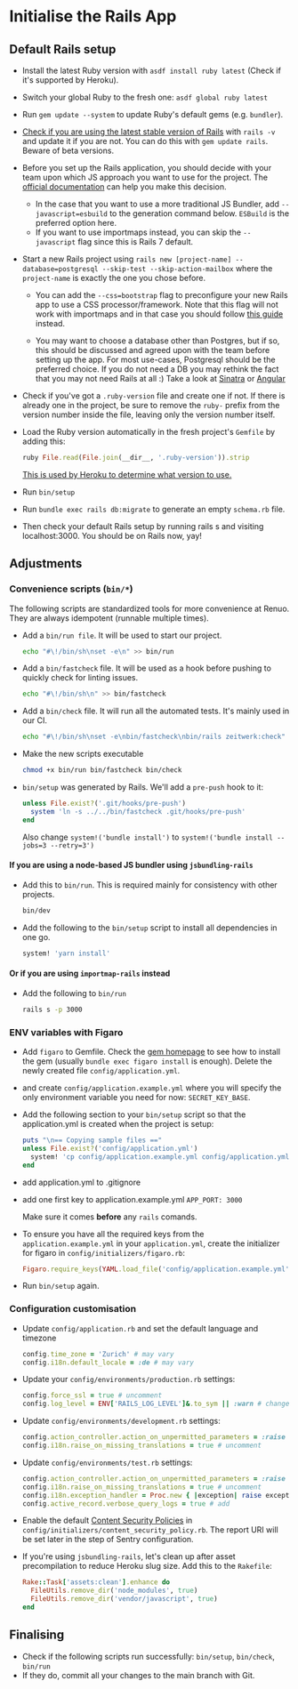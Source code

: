 # Initialise the Rails App

## Default Rails setup

* Install the latest Ruby version with `asdf install ruby latest` (Check if it's supported by Heroku).

* Switch your global Ruby to the fresh one: `asdf global ruby latest`

* Run `gem update --system` to update Ruby's default gems (e.g. `bundler`).

* [Check if you are using the latest stable version of Rails](http://rubyonrails.org/) with `rails -v` and update it if
  you are not.
  You can do this with `gem update rails`. Beware of beta versions.

* Before you set up the Rails application, you should decide with your team upon which JS approach you want to use for
  the project.
  The [official documentation](https://guides.rubyonrails.org/working_with_javascript_in_rails.html#choosing-between-import-maps-and-a-javascript-bundler)
  can help you make this decision.
    * In the case that you want to use a more traditional JS Bundler, add `--javascript=esbuild` to the generation
      command below. `ESBuild` is the preferred option here.
    * If you want to use importmaps instead, you can skip the `--javascript` flag since this is Rails 7 default.

* Start a new Rails project using `rails new [project-name] --database=postgresql --skip-test --skip-action-mailbox`
  where the `project-name` is exactly the one you chose before.

    * You can add the `--css=bootstrap` flag to preconfigure your new Rails app to use a CSS processor/framework.
      Note that this flag will not work with importmaps and in that case you should
      follow [this guide](https://dev.to/coorasse/rails-7-bootstrap-5-and-importmaps-without-nodejs-4g8) instead.

    * You may want to choose a database other than Postgres, but if so, this should be discussed and agreed upon with
      the team before setting up the app. For most use-cases, Postgresql should be the preferred choice.
      If you do not need a DB you may rethink the fact that you may not need Rails at all :) Take a look
      at [Sinatra](http://www.sinatrarb.com/) or [Angular](https://angular.io/)

* Check if you've got a `.ruby-version` file and create one if not. If there is already one in the project, be sure to
  remove the `ruby-` prefix from the version number inside the file, leaving only the version number itself.

* Load the Ruby version automatically in the fresh project's `Gemfile` by adding this:

  ```rb
  ruby File.read(File.join(__dir__, '.ruby-version')).strip
  ```

  [This is used by Heroku to determine what version to use.](https://devcenter.heroku.com/articles/ruby-versions)

* Run `bin/setup`

* Run `bundle exec rails db:migrate` to generate an empty `schema.rb` file.

* Then check your default Rails setup by running rails s and visiting localhost:3000. You should be on Rails now, yay!

## Adjustments

### Convenience scripts (`bin/*`)

The following scripts are standardized tools for more convenience at Renuo.
They are always idempotent (runnable multiple times).

* Add a `bin/run file`. It will be used to start our project.

  ```sh
  echo "#\!/bin/sh\nset -e\n" >> bin/run
  ```

* Add a `bin/fastcheck` file. It will be used as a hook before pushing to quickly check for linting issues.

  ```sh
  echo "#\!/bin/sh\n" >> bin/fastcheck
  ```

* Add a `bin/check` file. It will run all the automated tests. It's mainly used in our CI.

  ```sh
  echo "#\!/bin/sh\nset -e\nbin/fastcheck\nbin/rails zeitwerk:check" > bin/check
  ```

* Make the new scripts executable

  ```sh
  chmod +x bin/run bin/fastcheck bin/check
  ```

* `bin/setup` was generated by Rails. We'll add a `pre-push` hook to it:

  ```ruby
  unless File.exist?('.git/hooks/pre-push')
    system 'ln -s ../../bin/fastcheck .git/hooks/pre-push'
  end
  ```

  Also change `system!('bundle install')` to `system!('bundle install --jobs=3 --retry=3')`

#### If you are using a node-based JS bundler using `jsbundling-rails`

* Add this to `bin/run`. This is required mainly for consistency with other projects.

  ```sh
  bin/dev
  ```

* Add the following to the `bin/setup` script to install all dependencies in one go.

  ```ruby
  system! 'yarn install'
  ```

#### Or if you are using `importmap-rails` instead

* Add the following to `bin/run`

  ```sh
  rails s -p 3000
  ```

### ENV variables with Figaro

* Add `figaro` to Gemfile. Check the [gem homepage](https://github.com/laserlemon/figaro) to see how to install the gem
  (usually `bundle exec figaro install` is enough). Delete the newly created file `config/application.yml`.
* and create `config/application.example.yml` where you will specify the only environment variable you need for now:
  `SECRET_KEY_BASE`.
* Add the following section to your `bin/setup` script so that the application.yml is created when the project is setup:

  ```ruby
  puts "\n== Copying sample files =="
  unless File.exist?('config/application.yml')
    system! 'cp config/application.example.yml config/application.yml'
  end
  ```

* add application.yml to .gitignore
* add one first key to application.example.yml `APP_PORT: 3000`

  Make sure it comes **before** any `rails` comands.
* To ensure you have all the required keys from the `application.example.yml` in your `application.yml`,
  create the initializer for figaro in `config/initializers/figaro.rb`:

  ```ruby
  Figaro.require_keys(YAML.load_file('config/application.example.yml').keys - %w[test production development])
  ```

* Run `bin/setup` again.

### Configuration customisation

* Update `config/application.rb` and set the default language and timezone

  ```ruby
  config.time_zone = 'Zurich' # may vary
  config.i18n.default_locale = :de # may vary
  ```

* Update your `config/environments/production.rb` settings:

  ```ruby
  config.force_ssl = true # uncomment
  config.log_level = ENV['RAILS_LOG_LEVEL']&.to_sym || :warn # change
  ```

* Update `config/environments/development.rb` settings:

  ```ruby
  config.action_controller.action_on_unpermitted_parameters = :raise
  config.i18n.raise_on_missing_translations = true # uncomment
  ```

* Update `config/environments/test.rb` settings:

  ```ruby
  config.action_controller.action_on_unpermitted_parameters = :raise
  config.i18n.raise_on_missing_translations = true # uncomment
  config.i18n.exception_handler = Proc.new { |exception| raise exception.to_exception } # add
  config.active_record.verbose_query_logs = true # add
  ```

* Enable the
  default [Content Security Policies](https://github.com/renuo/applications-setup-guide/blob/master/ruby_on_rails/content_security_policy.md)
  in `config/initializers/content_security_policy.rb`.
  The report URI will be set later in the step of Sentry configuration.

* If you're using `jsbundling-rails`, let's clean up after asset precompilation
  to reduce Heroku slug size. Add this to the `Rakefile`:

  ```ruby
  Rake::Task['assets:clean'].enhance do
    FileUtils.remove_dir('node_modules', true)
    FileUtils.remove_dir('vendor/javascript', true)
  end
  ```

## Finalising

* Check if the following scripts run successfully: `bin/setup`, `bin/check`, `bin/run`
* If they do, commit all your changes to the main branch with Git.
